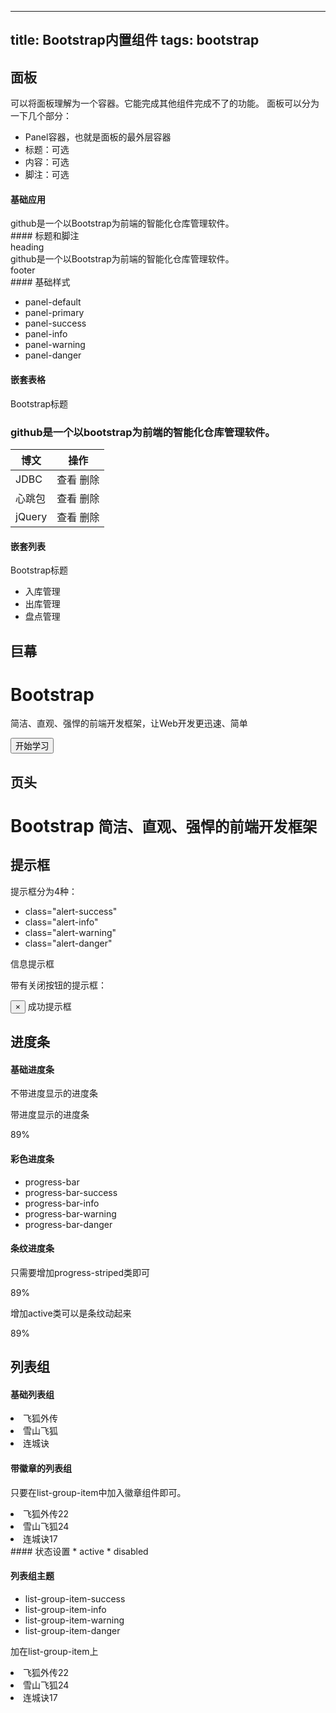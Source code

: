 -----------------------
title: Bootstrap内置组件
tags: bootstrap
-----------------------
## 面板
可以将面板理解为一个容器。它能完成其他组件完成不了的功能。
面板可以分为一下几个部分：
* Panel容器，也就是面板的最外层容器
* 标题：可选
* 内容：可选
* 脚注：可选


#### 基础应用


<div class="container">
<div class="panel panel-default">
<div class="panel-body">
github是一个以Bootstrap为前端的智能化仓库管理软件。
</div>
</div>
</div>
#### 标题和脚注


<div class="container">
<div class="panel panel-default">
<div class="panel-heading">heading</div>
<div class="panel-body">
github是一个以Bootstrap为前端的智能化仓库管理软件。
</div>
<div class="panel-footer">footer</div>
</div>
</div>
#### 基础样式


* panel-default
* panel-primary
* panel-success
* panel-info
* panel-warning
* panel-danger


#### 嵌套表格


<div class="container">
<div class="panel panel-primary">
<div class="panel-heading">Bootstrap标题</div>
<div class="panel-body">
<h3>github是一个以bootstrap为前端的智能化仓库管理软件。</h3>
<table class="table table-bordered table-hover">
<thead>
<th>博文</th>
<th>操作</th>
</thead>
<tbody>
<tr>
<td>JDBC</td>
<td>查看 删除</td>
</tr>
<tr>
<td>心跳包</td>
<td>查看 删除</td>
</tr>
<tr>
<td>jQuery</td>
<td>查看 删除</td>
</tr>
</tbody>
</table>
</div>
</div>
</div>


#### 嵌套列表


<div class="container">
<div class="panel panel-primary">
<div class="panel-heading">Bootstrap标题</div>
<div class="panel-body">
<ul class="list-group">
<li class="list-group-item">入库管理</li>
<li class="list-group-item">出库管理</li>
<li class="list-group-item">盘点管理</li>
</ul>
</div>
</div>
</div>


## 巨幕


<div class="jumbotron">
<div class="container">
<h1>Bootstrap</h1>
<p>简洁、直观、强悍的前端开发框架，让Web开发更迅速、简单</p>
<p>
<button type="button" class="btn btn-primary">开始学习</button>
</p>
</div>
</div>


## 页头


<div class="page-header">
<h1>Bootstrap <small>简洁、直观、强悍的前端开发框架</small></h1>
</div>


## 提示框


提示框分为4种：


* class="alert-success"
* class="alert-info"
* class="alert-warning"
* class="alert-danger"


<div class="container">
<div class="row">
<div class="col-lg-4">
<div class="alert alert-info">信息提示框</div>
</div>
</div>
</div>

带有关闭按钮的提示框：


<div class="container">
<div class="row">
<div class="col-lg-4">
<div class="alert alert-success alert-dismissable">
<button class="close" data-dismiss="alert">&times;</button>
成功提示框
</div>
</div>
</div>
</div>


## 进度条
#### 基础进度条


不带进度显示的进度条
<div class="container">
<div class="progress">
<div class="progress-bar" style="width:89%"></div>
</div>
</div>


带进度显示的进度条
<div class="container">
<div class="progress">
<div class="progress-bar" style="width:89%">89%</div>
</div>
</div>

#### 彩色进度条


* progress-bar
* progress-bar-success
* progress-bar-info
* progress-bar-warning
* progress-bar-danger


#### 条纹进度条


只需要增加progress-striped类即可


<div class="container">
<div class="progress progress-striped">
<div class="progress-bar" style="width:89%">89%</div>
</div>
</div>


增加active类可以是条纹动起来


<div class="progress progress-striped active">
<div class="progress-bar" style="width:89%">89%</div>
</div>


## 列表组
#### 基础列表组
<div class="container">
<div class="list-group">
<li class="list-group-item">
飞狐外传
</li>
<li class="list-group-item">
雪山飞狐
</li>
<li class="list-group-item">
连城诀
</li>
</div>
</div>


#### 带徽章的列表组
只要在list-group-item中加入徽章组件即可。


<div class="container">
<div class="list-group">
<li class="list-group-item">
飞狐外传<span class="badge">22</span>
</li>
<li class="list-group-item">
雪山飞狐<span class="badge">24</span>
</li>
<li class="list-group-item">
连城诀<span class="badge">17</span>
</li>
</div>
</div>
#### 状态设置
* active
* disabled


#### 列表组主题
* list-group-item-success
* list-group-item-info
* list-group-item-warning
* list-group-item-danger




加在list-group-item上


<div class="container">
<div class="list-group">
<li class="list-group-item list-group-item-danger">
飞狐外传<span class="badge">22</span>
</li>
<li class="list-group-item">
雪山飞狐<span class="badge">24</span>
</li>
<li class="list-group-item disabled">
连城诀<span class="badge">17</span>
</li>
</div>
</div>
